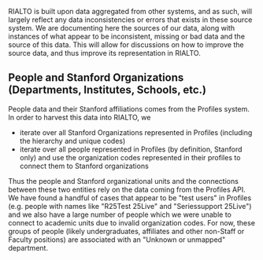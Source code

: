 RIALTO is built upon data aggregated from other systems, and as such, will largely reflect any data inconsistencies or errors that exists in these source system.  We are documenting here the sources of our data, along with instances of what appear to be inconsistent, missing or bad data and the source of this data.  This will allow for discussions on how to improve the source data, and thus improve its representation in RIALTO.

## People and Stanford Organizations (Departments, Institutes, Schools, etc.)

People data and their Stanford affiliations comes from the Profiles system.  In order to harvest this data into RIALTO, we 

* iterate over all Stanford Organizations represented in Profiles (including the hierarchy and unique codes) 
* iterate over all people represented in Profiles (by definition, Stanford only) and use the organization codes represented in their profiles to connect them to Stanford organizations

Thus the people and Stanford organizational units and the connections between these two entities rely on the data coming from the Profiles API.  We have found a handful of cases that appear to be "test users" in Profiles (e.g. people with names like "R25Test 25Live" and "Seriessupport 25Live") and we also have a large number of people which we were unable to connect to academic units due to invalid organization codes.  For now, these groups of people (likely undergraduates, affiliates and other non-Staff or Faculty positions) are associated with an "Unknown or unmapped" department.  
